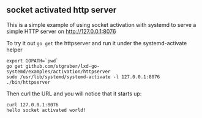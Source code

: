 ## socket activated http server

This is a simple example of using socket activation with systemd to serve a
simple HTTP server on http://127.0.0.1:8076

To try it out `go get` the httpserver and run it under the systemd-activate helper

```
export GOPATH=`pwd`
go get github.com/stgraber/lxd-go-systemd/examples/activation/httpserver
sudo /usr/lib/systemd/systemd-activate -l 127.0.0.1:8076 ./bin/httpserver
```

Then curl the URL and you will notice that it starts up:

```
curl 127.0.0.1:8076
hello socket activated world!
```
